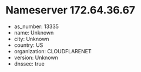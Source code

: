 # Nameserver 172.64.36.67

* as_number: 13335
* name: Unknown
* city: Unknown
* country: US
* organization: CLOUDFLARENET
* version: Unknown
* dnssec: true
